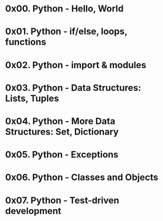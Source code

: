 # 0x00. Python - Hello, World
# 0x01. Python - if/else, loops, functions
# 0x02. Python - import & modules
# 0x03. Python - Data Structures: Lists, Tuples
# 0x04. Python - More Data Structures: Set, Dictionary
# 0x05. Python - Exceptions
# 0x06. Python - Classes and Objects
# 0x07. Python - Test-driven development
